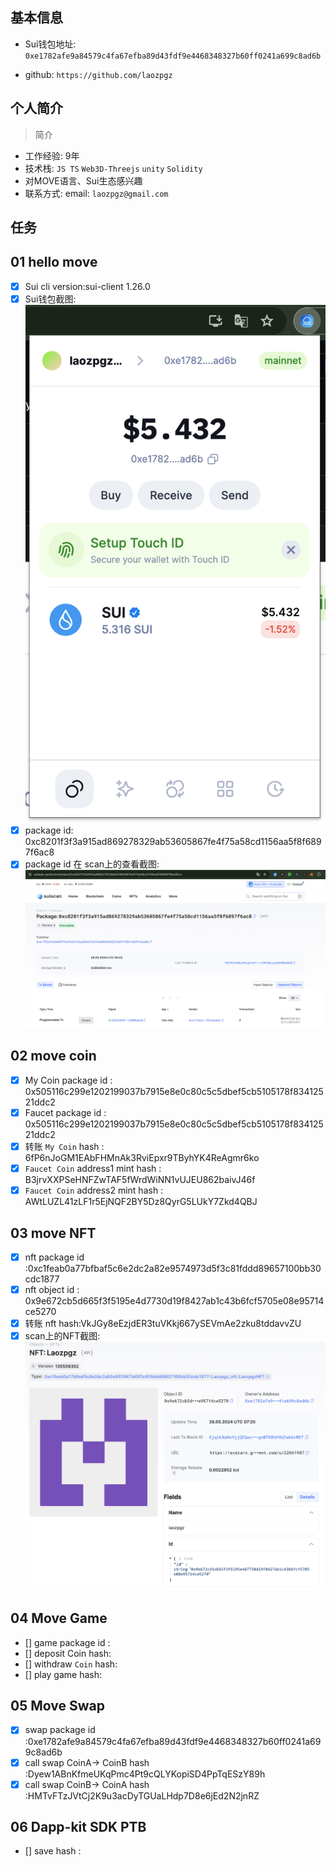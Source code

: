 ## 基本信息
- Sui钱包地址: `0xe1782afe9a84579c4fa67efba89d43fdf9e4468348327b60ff0241a699c8ad6b`

- github: `https://github.com/laozpgz`

## 个人简介
> 简介 
- 工作经验: 9年
- 技术栈:  `JS TS` `Web3D-Threejs` `unity` `Solidity` 
- 对MOVE语言、Sui生态感兴趣 
- 联系方式: email: `laozpgz@gmail.com` 

## 任务

##   01 hello move  
- [x] Sui cli version:sui-client 1.26.0
- [x] Sui钱包截图: ![Sui钱包截图](./images/laozpgz_SuietWallet.png)
- [x] package id: 0xc8201f3f3a915ad869278329ab53605867fe4f75a58cd1156aa5f8f6897f6ac8
- [x] package id 在 scan上的查看截图:![Scan截图](./images/task1_PackageID_screenshot.png)

##   02 move coin
- [x] My Coin package id : 0x505116c299e1202199037b7915e8e0c80c5c5dbef5cb5105178f83412521ddc2
- [x] Faucet package id : 0x505116c299e1202199037b7915e8e0c80c5c5dbef5cb5105178f83412521ddc2
- [x] 转账 `My Coin` hash : 6fP6nJoGM1EAbFHMnAk3RviEpxr9TByhYK4ReAgmr6ko
- [x] `Faucet Coin` address1 mint hash : B3jrvXXPSeHNFZwTAF5fWrdWiNN1vUJEU862baivJ46f
- [x] `Faucet Coin` address2 mint hash : AWtLUZL41zLF1r5EjNQF2BY5Dz8QyrG5LUkY7Zkd4QBJ

##   03 move NFT
- [x] nft package id :0xc1feab0a77bfbaf5c6e2dc2a82e9574973d5f3c81fddd89657100bb30cdc1877
- [x] nft object id : 0x9e672cb5d665f3f5195e4d7730d19f8427ab1c43b6fcf5705e08e95714ce5270
- [x] 转账 nft hash:VkJGy8eEzjdER3tuVKkj667ySEVmAe2zku8tddavvZU
- [x] scan上的NFT截图:![Scan截图](./images/task3_NFTObject_screenshot.png)

##   04 Move Game
- [] game package id :
- [] deposit Coin hash:
- [] withdraw `Coin` hash:
- [] play game hash:

##   05 Move Swap
- [x] swap package id :0xe1782afe9a84579c4fa67efba89d43fdf9e4468348327b60ff0241a699c8ad6b
- [x] call swap CoinA-> CoinB  hash :Dyew1ABnKfmeUKqPmc4Pt9cQLYKopiSD4PpTqESzY89h
- [x] call swap CoinB-> CoinA  hash :HMTvFTzJVtCj2K9u3acDyTGUaLHdp7D8e6jEd2N2jnRZ

##   06 Dapp-kit SDK PTB
- [] save hash :
